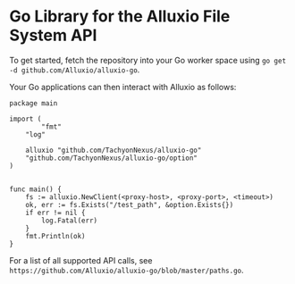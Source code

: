 # Go Library for the Alluxio File System API

To get started, fetch the repository into your Go worker space using `go get -d github.com/Alluxio/alluxio-go`.

Your Go applications can then interact with Alluxio as follows:

```
package main

import (
        "fmt"
	"log"

	alluxio "github.com/TachyonNexus/alluxio-go"
	"github.com/TachyonNexus/alluxio-go/option"
)


func main() {
	fs := alluxio.NewClient(<proxy-host>, <proxy-port>, <timeout>)
	ok, err := fs.Exists("/test_path", &option.Exists{})
	if err != nil {
		log.Fatal(err)
	}
	fmt.Println(ok)
}
```

For a list of all supported API calls, see `https://github.com/Alluxio/alluxio-go/blob/master/paths.go`.
